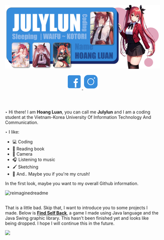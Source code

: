 <div align="center">
  <a><img src ="https://raw.githubusercontent.com/Julylun/JulyLun/main/waifu.png" alt ="July's Banner"></a>
</div>

<p align="center">
  <a href = "https://www.facebook.com/Sieunhan.anhhung.gaodo/">
    <img width="50vw" src="https://raw.githubusercontent.com/Julylun/JulyLun/main/icon/fbicon.png" alt ="fb icon image" >  
  </a>
  <a href = "https://www.instagram.com/julylun.cat/">
    <img width="50vw" src="https://raw.githubusercontent.com/Julylun/JulyLun/main/icon/igicon.png" alt ="ig icon image" >  
  </a>
</p>

</br>  
</br>

‣ Hi there! I am **Hoang Luan**, you can call me **Julylun** and I am a coding student at the Vietnam-Korea University Of Information Technology And Communication.
<div>
  <p>‣ I like:</p>
  <ul>
    <li>💻 Coding</li>
    <li>📖 Reading book</li>
    <li>📸 Camera</li>
    <li>🎧 Listening to music</li>
    <li>🖌️ Sketching </li>
    <li>🌸 And.. Maybe you if you're my crush!</li>
  </ul>
  <p>In the first look, maybe you want to my overall Github information.</p>  
  <img src="https://myreadme.vercel.app/api/embed/Julylun?panels=userstatistics,toprepositories,toplanguages,commitgraph" alt="reimaginedreadme" />
  </br>
  </br>
  <p>That is a little bad. Skip that, I want to introduce you to some projects I made.
Below is <a href = "https://github.com/Julylun/FindSelfBack"><b>Find Self Back</b></a>, a game I made using Java language and the Java Swing graphic library. This hasn't been finished yet and looks like being dropped. I hope I will continue this in the future.</p>
  <a href = "https://github.com/Julylun/FindSelfBack"><img src = "https://github-readme-stats.vercel.app/api/pin/?username=Julylun&repo=FindSelfBack"></a>
</div>









<!--
**Julylun/JulyLun** is a ✨ _special_ ✨ repository because its `README.md` (this file) appears on your GitHub profile.

Here are some ideas to get you started:

- 🔭 I’m currently working on ...
- 🌱 I’m currently learning ...
- 👯 I’m looking to collaborate on ...
- 🤔 I’m looking for help with ...
- 💬 Ask me about ...
- 📫 How to reach me: ...
- 😄 Pronouns: ...
- ⚡ Fun fact: ...
-->
